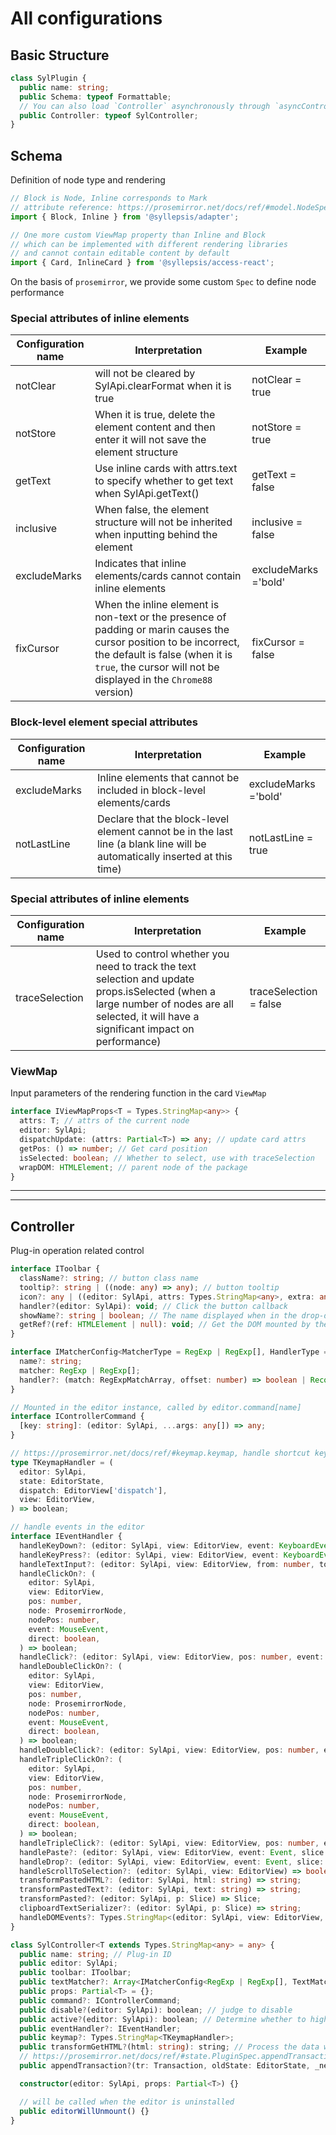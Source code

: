 # All configurations

## Basic Structure

```typescript
class SylPlugin {
  public name: string;
  public Schema: typeof Formattable;
  // You can also load `Controller` asynchronously through `asyncController: () => Promise<typeof SylController>`, and coexistence will overwrite `Controller`
  public Controller: typeof SylController;
}
```

## Schema

Definition of node type and rendering

```typescript
// Block is Node, Inline corresponds to Mark
// attribute reference: https://prosemirror.net/docs/ref/#model.NodeSpec
import { Block, Inline } from '@syllepsis/adapter';

// One more custom ViewMap property than Inline and Block
// which can be implemented with different rendering libraries
// and cannot contain editable content by default
import { Card, InlineCard } from '@syllepsis/access-react';
```

On the basis of `prosemirror`, we provide some custom `Spec` to define node performance

### Special attributes of inline elements

| Configuration name | Interpretation                                                                                                                                                                                                           | Example              |
| ------------------ | ------------------------------------------------------------------------------------------------------------------------------------------------------------------------------------------------------------------------ | -------------------- |
| notClear           | will not be cleared by SylApi.clearFormat when it is true                                                                                                                                                                | notClear = true      |
| notStore           | When it is true, delete the element content and then enter it will not save the element structure                                                                                                                        | notStore = true      |
| getText            | Use inline cards with attrs.text to specify whether to get text when SylApi.getText()                                                                                                                                    | getText = false      |
| inclusive          | When false, the element structure will not be inherited when inputting behind the element                                                                                                                                | inclusive = false    |
| excludeMarks       | Indicates that inline elements/cards cannot contain inline elements                                                                                                                                                      | excludeMarks ='bold' |
| fixCursor          | When the inline element is non-text or the presence of padding or marin causes the cursor position to be incorrect, the default is false (when it is `true`, the cursor will not be displayed in the `Chrome88` version) | fixCursor = false    |

### Block-level element special attributes

| Configuration name | Interpretation                                                                                                             | Example              |
| ------------------ | -------------------------------------------------------------------------------------------------------------------------- | -------------------- |
| excludeMarks       | Inline elements that cannot be included in block-level elements/cards                                                      | excludeMarks ='bold' |
| notLastLine        | Declare that the block-level element cannot be in the last line (a blank line will be automatically inserted at this time) | notLastLine = true   |

### Special attributes of inline elements

| Configuration name | Interpretation                                                                                                                                                                             | Example                |
| ------------------ | ------------------------------------------------------------------------------------------------------------------------------------------------------------------------------------------ | ---------------------- |
| traceSelection     | Used to control whether you need to track the text selection and update props.isSelected (when a large number of nodes are all selected, it will have a significant impact on performance) | traceSelection = false |

### ViewMap

Input parameters of the rendering function in the card `ViewMap`

```typescript
interface IViewMapProps<T = Types.StringMap<any>> {
  attrs: T; // attrs of the current node
  editor: SylApi;
  dispatchUpdate: (attrs: Partial<T>) => any; // update card attrs
  getPos: () => number; // Get card position
  isSelected: boolean; // Whether to select, use with traceSelection
  wrapDOM: HTMLElement; // parent node of the package
}
```

---

---

## Controller

Plug-in operation related control

```typescript
interface IToolbar {
  className?: string; // button class name
  tooltip?: string | ((node: any) => any); // button tooltip
  icon?: any | ((editor: SylApi, attrs: Types.StringMap<any>, extra: any) => any); // button icon
  handler?(editor: SylApi): void; // Click the button callback
  showName?: string | boolean; // The name displayed when in the drop-down list
  getRef?(ref: HTMLElement | null): void; // Get the DOM mounted by the button
}

interface IMatcherConfig<MatcherType = RegExp | RegExp[], HandlerType = TextMatcherHandler> {
  name?: string;
  matcher: RegExp | RegExp[];
  handler?: (match: RegExpMatchArray, offset: number) => boolean | Record<string, any>;
}

// Mounted in the editor instance, called by editor.command[name]
interface IControllerCommand {
  [key: string]: (editor: SylApi, ...args: any[]) => any;
}

// https://prosemirror.net/docs/ref/#keymap.keymap, handle shortcut keys
type TKeymapHandler = (
  editor: SylApi,
  state: EditorState,
  dispatch: EditorView['dispatch'],
  view: EditorView,
) => boolean;

// handle events in the editor
interface IEventHandler {
  handleKeyDown?: (editor: SylApi, view: EditorView, event: KeyboardEvent) => boolean;
  handleKeyPress?: (editor: SylApi, view: EditorView, event: KeyboardEvent) => boolean;
  handleTextInput?: (editor: SylApi, view: EditorView, from: number, to: number, text: string) => boolean;
  handleClickOn?: (
    editor: SylApi,
    view: EditorView,
    pos: number,
    node: ProsemirrorNode,
    nodePos: number,
    event: MouseEvent,
    direct: boolean,
  ) => boolean;
  handleClick?: (editor: SylApi, view: EditorView, pos: number, event: MouseEvent) => boolean;
  handleDoubleClickOn?: (
    editor: SylApi,
    view: EditorView,
    pos: number,
    node: ProsemirrorNode,
    nodePos: number,
    event: MouseEvent,
    direct: boolean,
  ) => boolean;
  handleDoubleClick?: (editor: SylApi, view: EditorView, pos: number, event: MouseEvent) => boolean;
  handleTripleClickOn?: (
    editor: SylApi,
    view: EditorView,
    pos: number,
    node: ProsemirrorNode,
    nodePos: number,
    event: MouseEvent,
    direct: boolean,
  ) => boolean;
  handleTripleClick?: (editor: SylApi, view: EditorView, pos: number, event: MouseEvent) => boolean;
  handlePaste?: (editor: SylApi, view: EditorView, event: Event, slice: Slice) => boolean;
  handleDrop?: (editor: SylApi, view: EditorView, event: Event, slice: Slice, moved: boolean) => boolean;
  handleScrollToSelection?: (editor: SylApi, view: EditorView) => boolean;
  transformPastedHTML?: (editor: SylApi, html: string) => string;
  transformPastedText?: (editor: SylApi, text: string) => string;
  transformPasted?: (editor: SylApi, p: Slice) => Slice;
  clipboardTextSerializer?: (editor: SylApi, p: Slice) => string;
  handleDOMEvents?: Types.StringMap<(editor: SylApi, view: EditorView, event: any) => boolean>;
}

class SylController<T extends Types.StringMap<any> = any> {
  public name: string; // Plug-in ID
  public editor: SylApi;
  public toolbar: IToolbar;
  public textMatcher?: Array<IMatcherConfig<RegExp | RegExp[], TextMatcherHandler>>;
  public props: Partial<T> = {};
  public command?: IControllerCommand;
  public disable?(editor: SylApi): boolean; // judge to disable
  public active?(editor: SylApi): boolean; // Determine whether to highlight
  public eventHandler?: IEventHandler;
  public keymap?: Types.StringMap<TKeymapHandler>;
  public transformGetHTML?(html: string): string; // Process the data when getHTML
  // https://prosemirror.net/docs/ref/#state.PluginSpec.appendTransaction, return Transaction only when it needs to be modified
  public appendTransaction?(tr: Transaction, oldState: EditorState, _newState: EditorState): void | Transaction;

  constructor(editor: SylApi, props: Partial<T>) {}

  // will be called when the editor is uninstalled
  public editorWillUnmount() {}
}
```
